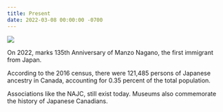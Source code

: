 ```yaml
---
title: Present
date: 2022-03-08 00:00:00 -0700
---
```


![](https://thecanadian.cccj.or.jp/wp-content/uploads/2020/05/japanese%E2%80%93canadians-battle-pandemic.jpg)

On 2022, marks 135th Anniversary of Manzo Nagano, the first immigrant from Japan.

According to the 2016 census, there were 121,485 persons of Japanese ancestry in Canada, accounting for 0.35 percent of the total population.

Associations like the NAJC, still exist today. Museums also commemorate the history of Japanese Canadians.
